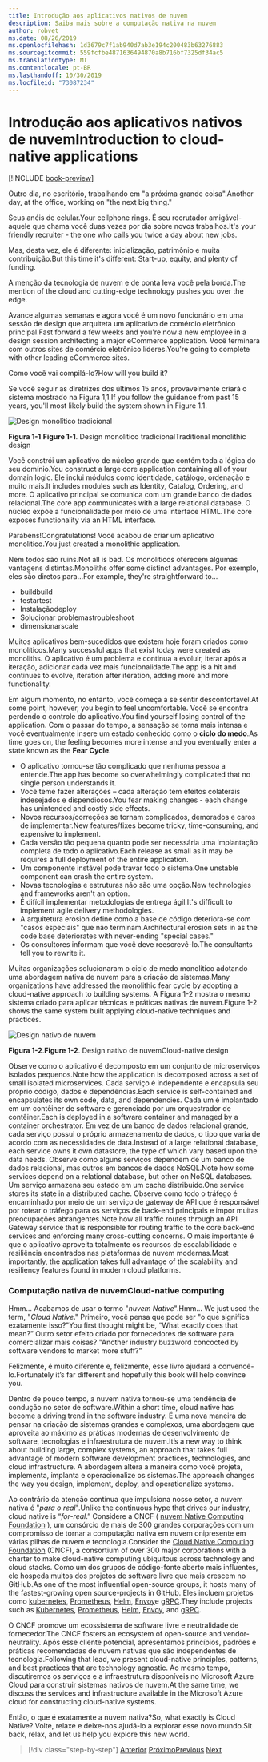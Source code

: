 ```yaml
---
title: Introdução aos aplicativos nativos de nuvem
description: Saiba mais sobre a computação nativa na nuvem
author: robvet
ms.date: 08/26/2019
ms.openlocfilehash: 1d3679c7f1ab940d7ab3e194c200483b63276883
ms.sourcegitcommit: 559fcfbe4871636494870a8b716bf7325df34ac5
ms.translationtype: MT
ms.contentlocale: pt-BR
ms.lasthandoff: 10/30/2019
ms.locfileid: "73087234"
---
```

# <a name="introduction-to-cloud-native-applications"></a><span data-ttu-id="a8f41-103">Introdução aos aplicativos nativos de nuvem</span><span class="sxs-lookup"><span data-stu-id="a8f41-103">Introduction to cloud-native applications</span></span>

[!INCLUDE [book-preview](../../../includes/book-preview.md)]

<span data-ttu-id="a8f41-104">Outro dia, no escritório, trabalhando em "a próxima grande coisa".</span><span class="sxs-lookup"><span data-stu-id="a8f41-104">Another day, at the office, working on "the next big thing."</span></span>

<span data-ttu-id="a8f41-105">Seus anéis de celular.</span><span class="sxs-lookup"><span data-stu-id="a8f41-105">Your cellphone rings.</span></span> <span data-ttu-id="a8f41-106">É seu recrutador amigável-aquele que chama você duas vezes por dia sobre novos trabalhos.</span><span class="sxs-lookup"><span data-stu-id="a8f41-106">It's your friendly recruiter - the one who calls you twice a day about new jobs.</span></span>

<span data-ttu-id="a8f41-107">Mas, desta vez, ele é diferente: inicialização, patrimônio e muita contribuição.</span><span class="sxs-lookup"><span data-stu-id="a8f41-107">But this time it's different: Start-up, equity, and plenty of funding.</span></span>

<span data-ttu-id="a8f41-108">A menção da tecnologia de nuvem e de ponta leva você pela borda.</span><span class="sxs-lookup"><span data-stu-id="a8f41-108">The mention of the cloud and cutting-edge technology pushes you over the edge.</span></span>

<span data-ttu-id="a8f41-109">Avance algumas semanas e agora você é um novo funcionário em uma sessão de design que arquiteta um aplicativo de comércio eletrônico principal.</span><span class="sxs-lookup"><span data-stu-id="a8f41-109">Fast forward a few weeks and you're now a new employee in a design session architecting a major eCommerce application.</span></span> <span data-ttu-id="a8f41-110">Você terminará com outros sites de comércio eletrônico líderes.</span><span class="sxs-lookup"><span data-stu-id="a8f41-110">You're going to complete with other leading eCommerce sites.</span></span>

<span data-ttu-id="a8f41-111">Como você vai compilá-lo?</span><span class="sxs-lookup"><span data-stu-id="a8f41-111">How will you build it?</span></span>

<span data-ttu-id="a8f41-112">Se você seguir as diretrizes dos últimos 15 anos, provavelmente criará o sistema mostrado na Figura 1,1.</span><span class="sxs-lookup"><span data-stu-id="a8f41-112">If you follow the guidance from past 15 years, you'll most likely build the system shown in Figure 1.1.</span></span>

![Design monolítico tradicional](./media/monolithic-design.png)

<span data-ttu-id="a8f41-114">**Figura 1-1**.</span><span class="sxs-lookup"><span data-stu-id="a8f41-114">**Figure 1-1**.</span></span> <span data-ttu-id="a8f41-115">Design monolítico tradicional</span><span class="sxs-lookup"><span data-stu-id="a8f41-115">Traditional monolithic design</span></span>

<span data-ttu-id="a8f41-116">Você constrói um aplicativo de núcleo grande que contém toda a lógica do seu domínio.</span><span class="sxs-lookup"><span data-stu-id="a8f41-116">You construct a large core application containing all of your domain logic.</span></span> <span data-ttu-id="a8f41-117">Ele inclui módulos como identidade, catálogo, ordenação e muito mais.</span><span class="sxs-lookup"><span data-stu-id="a8f41-117">It includes modules such as Identity, Catalog, Ordering, and more.</span></span> <span data-ttu-id="a8f41-118">O aplicativo principal se comunica com um grande banco de dados relacional.</span><span class="sxs-lookup"><span data-stu-id="a8f41-118">The core app communicates with a large relational database.</span></span> <span data-ttu-id="a8f41-119">O núcleo expõe a funcionalidade por meio de uma interface HTML.</span><span class="sxs-lookup"><span data-stu-id="a8f41-119">The core exposes functionality via an HTML interface.</span></span>

<span data-ttu-id="a8f41-120">Parabéns!</span><span class="sxs-lookup"><span data-stu-id="a8f41-120">Congratulations!</span></span>  <span data-ttu-id="a8f41-121">Você acabou de criar um aplicativo monolítico.</span><span class="sxs-lookup"><span data-stu-id="a8f41-121">You just created a monolithic application.</span></span>

<span data-ttu-id="a8f41-122">Nem todos são ruins.</span><span class="sxs-lookup"><span data-stu-id="a8f41-122">Not all is bad.</span></span> <span data-ttu-id="a8f41-123">Os monolíticos oferecem algumas vantagens distintas.</span><span class="sxs-lookup"><span data-stu-id="a8f41-123">Monoliths offer some distinct advantages.</span></span> <span data-ttu-id="a8f41-124">Por exemplo, eles são diretos para...</span><span class="sxs-lookup"><span data-stu-id="a8f41-124">For example, they're straightforward to...</span></span>

- <span data-ttu-id="a8f41-125">build</span><span class="sxs-lookup"><span data-stu-id="a8f41-125">build</span></span>
- <span data-ttu-id="a8f41-126">testar</span><span class="sxs-lookup"><span data-stu-id="a8f41-126">test</span></span>
- <span data-ttu-id="a8f41-127">Instalação</span><span class="sxs-lookup"><span data-stu-id="a8f41-127">deploy</span></span>
- <span data-ttu-id="a8f41-128">Solucionar problemas</span><span class="sxs-lookup"><span data-stu-id="a8f41-128">troubleshoot</span></span>
- <span data-ttu-id="a8f41-129">dimensionar</span><span class="sxs-lookup"><span data-stu-id="a8f41-129">scale</span></span>

<span data-ttu-id="a8f41-130">Muitos aplicativos bem-sucedidos que existem hoje foram criados como monolíticos.</span><span class="sxs-lookup"><span data-stu-id="a8f41-130">Many successful apps that exist today were created as monoliths.</span></span> <span data-ttu-id="a8f41-131">O aplicativo é um problema e continua a evoluir, iterar após a iteração, adicionar cada vez mais funcionalidade.</span><span class="sxs-lookup"><span data-stu-id="a8f41-131">The app is a hit and continues to evolve, iteration after iteration, adding more and more functionality.</span></span>

<span data-ttu-id="a8f41-132">Em algum momento, no entanto, você começa a se sentir desconfortável.</span><span class="sxs-lookup"><span data-stu-id="a8f41-132">At some point, however, you begin to feel uncomfortable.</span></span> <span data-ttu-id="a8f41-133">Você se encontra perdendo o controle do aplicativo.</span><span class="sxs-lookup"><span data-stu-id="a8f41-133">You find yourself losing control of the application.</span></span> <span data-ttu-id="a8f41-134">Com o passar do tempo, a sensação se torna mais intensa e você eventualmente insere um estado conhecido como o **ciclo do medo**.</span><span class="sxs-lookup"><span data-stu-id="a8f41-134">As time goes on, the feeling becomes more intense and you eventually enter a state known as the **Fear Cycle**.</span></span>

- <span data-ttu-id="a8f41-135">O aplicativo tornou-se tão complicado que nenhuma pessoa a entende.</span><span class="sxs-lookup"><span data-stu-id="a8f41-135">The app has become so overwhelmingly complicated that no single person understands it.</span></span>
- <span data-ttu-id="a8f41-136">Você teme fazer alterações – cada alteração tem efeitos colaterais indesejados e dispendiosos.</span><span class="sxs-lookup"><span data-stu-id="a8f41-136">You fear making changes - each change has unintended and costly side effects.</span></span>
- <span data-ttu-id="a8f41-137">Novos recursos/correções se tornam complicados, demorados e caros de implementar.</span><span class="sxs-lookup"><span data-stu-id="a8f41-137">New features/fixes become tricky, time-consuming, and expensive to implement.</span></span>
- <span data-ttu-id="a8f41-138">Cada versão tão pequena quanto pode ser necessária uma implantação completa de todo o aplicativo.</span><span class="sxs-lookup"><span data-stu-id="a8f41-138">Each release as small as it may be requires a full deployment of the entire application.</span></span>
- <span data-ttu-id="a8f41-139">Um componente instável pode travar todo o sistema.</span><span class="sxs-lookup"><span data-stu-id="a8f41-139">One unstable component can crash the entire system.</span></span>
- <span data-ttu-id="a8f41-140">Novas tecnologias e estruturas não são uma opção.</span><span class="sxs-lookup"><span data-stu-id="a8f41-140">New technologies and frameworks aren't an option.</span></span>
- <span data-ttu-id="a8f41-141">É difícil implementar metodologias de entrega ágil.</span><span class="sxs-lookup"><span data-stu-id="a8f41-141">It's difficult to implement agile delivery methodologies.</span></span>
- <span data-ttu-id="a8f41-142">A arquitetura erosion define como a base de código deteriora-se com "casos especiais" que não terminam.</span><span class="sxs-lookup"><span data-stu-id="a8f41-142">Architectural erosion sets in as the code base deteriorates with never-ending "special cases."</span></span>
- <span data-ttu-id="a8f41-143">Os consultores informam que você deve reescrevê-lo.</span><span class="sxs-lookup"><span data-stu-id="a8f41-143">The consultants tell you to rewrite it.</span></span>

<span data-ttu-id="a8f41-144">Muitas organizações solucionaram o ciclo de medo monolítico adotando uma abordagem nativa de nuvem para a criação de sistemas.</span><span class="sxs-lookup"><span data-stu-id="a8f41-144">Many organizations have addressed the monolithic fear cycle by adopting a cloud-native approach to building systems.</span></span> <span data-ttu-id="a8f41-145">A Figura 1-2 mostra o mesmo sistema criado para aplicar técnicas e práticas nativas de nuvem.</span><span class="sxs-lookup"><span data-stu-id="a8f41-145">Figure 1-2 shows the same system built applying cloud-native techniques and practices.</span></span>

![Design nativo de nuvem](./media/cloud-native-design.png)

<span data-ttu-id="a8f41-147">**Figura 1-2**.</span><span class="sxs-lookup"><span data-stu-id="a8f41-147">**Figure 1-2**.</span></span> <span data-ttu-id="a8f41-148">Design nativo de nuvem</span><span class="sxs-lookup"><span data-stu-id="a8f41-148">Cloud-native design</span></span>

<span data-ttu-id="a8f41-149">Observe como o aplicativo é decomposto em um conjunto de microserviços isolados pequenos.</span><span class="sxs-lookup"><span data-stu-id="a8f41-149">Note how the application is decomposed across a set of small isolated microservices.</span></span> <span data-ttu-id="a8f41-150">Cada serviço é independente e encapsula seu próprio código, dados e dependências.</span><span class="sxs-lookup"><span data-stu-id="a8f41-150">Each service is self-contained and encapsulates its own code, data, and dependencies.</span></span> <span data-ttu-id="a8f41-151">Cada um é implantado em um contêiner de software e gerenciado por um orquestrador de contêiner.</span><span class="sxs-lookup"><span data-stu-id="a8f41-151">Each is deployed in a software container and managed by a container orchestrator.</span></span> <span data-ttu-id="a8f41-152">Em vez de um banco de dados relacional grande, cada serviço possui o próprio armazenamento de dados, o tipo que varia de acordo com as necessidades de data.</span><span class="sxs-lookup"><span data-stu-id="a8f41-152">Instead of a large relational database, each service owns it own datastore, the type of which vary based upon the data needs.</span></span> <span data-ttu-id="a8f41-153">Observe como alguns serviços dependem de um banco de dados relacional, mas outros em bancos de dados NoSQL.</span><span class="sxs-lookup"><span data-stu-id="a8f41-153">Note how some services depend on a relational database, but other on NoSQL databases.</span></span> <span data-ttu-id="a8f41-154">Um serviço armazena seu estado em um cache distribuído.</span><span class="sxs-lookup"><span data-stu-id="a8f41-154">One service stores its state in a distributed cache.</span></span> <span data-ttu-id="a8f41-155">Observe como todo o tráfego é encaminhado por meio de um serviço de gateway de API que é responsável por rotear o tráfego para os serviços de back-end principais e impor muitas preocupações abrangentes.</span><span class="sxs-lookup"><span data-stu-id="a8f41-155">Note how all traffic routes through an API Gateway service that is responsible for routing traffic to the core back-end services  and enforcing many cross-cutting concerns.</span></span> <span data-ttu-id="a8f41-156">O mais importante é que o aplicativo aproveita totalmente os recursos de escalabilidade e resiliência encontrados nas plataformas de nuvem modernas.</span><span class="sxs-lookup"><span data-stu-id="a8f41-156">Most importantly, the application takes full advantage of the scalability and resiliency features found in modern cloud platforms.</span></span>

### <a name="cloud-native-computing"></a><span data-ttu-id="a8f41-157">Computação nativa de nuvem</span><span class="sxs-lookup"><span data-stu-id="a8f41-157">Cloud-native computing</span></span>

<span data-ttu-id="a8f41-158">Hmm... Acabamos de usar o termo "*nuvem Native*".</span><span class="sxs-lookup"><span data-stu-id="a8f41-158">Hmm... We just used the term, "*Cloud Native*."</span></span> <span data-ttu-id="a8f41-159">Primeiro, você pensa que pode ser "o que significa exatamente isso?"</span><span class="sxs-lookup"><span data-stu-id="a8f41-159">You first thought might be, “What exactly does that mean?”</span></span> <span data-ttu-id="a8f41-160">Outro setor efeito criado por fornecedores de software para comercializar mais coisas? "</span><span class="sxs-lookup"><span data-stu-id="a8f41-160">Another industry buzzword concocted by software vendors to market more stuff?”</span></span>

<span data-ttu-id="a8f41-161">Felizmente, é muito diferente e, felizmente, esse livro ajudará a convencê-lo.</span><span class="sxs-lookup"><span data-stu-id="a8f41-161">Fortunately it’s far different and hopefully this book will help convince you.</span></span>

<span data-ttu-id="a8f41-162">Dentro de pouco tempo, a nuvem nativa tornou-se uma tendência de condução no setor de software.</span><span class="sxs-lookup"><span data-stu-id="a8f41-162">Within a short time, cloud native has become a driving trend in the software industry.</span></span> <span data-ttu-id="a8f41-163">É uma nova maneira de pensar na criação de sistemas grandes e complexos, uma abordagem que aproveita ao máximo as práticas modernas de desenvolvimento de software, tecnologias e infraestrutura de nuvem.</span><span class="sxs-lookup"><span data-stu-id="a8f41-163">It’s a new way to think about building large, complex systems, an approach that takes full advantage of modern software development practices, technologies, and cloud infrastructure.</span></span> <span data-ttu-id="a8f41-164">A abordagem altera a maneira como você projeta, implementa, implanta e operacionalize os sistemas.</span><span class="sxs-lookup"><span data-stu-id="a8f41-164">The approach changes the way you design, implement, deploy, and operationalize systems.</span></span>

<span data-ttu-id="a8f41-165">Ao contrário da atenção contínua que impulsiona nosso setor, a nuvem nativa é "*para o real*".</span><span class="sxs-lookup"><span data-stu-id="a8f41-165">Unlike the continuous hype that drives our industry, cloud native is “*for-real*.”</span></span> <span data-ttu-id="a8f41-166">Considere a CNCF ( [nuvem Native Computing Foundation](https://www.cncf.io/) ), um consórcio de mais de 300 grandes corporações com um compromisso de tornar a computação nativa em nuvem onipresente em várias pilhas de nuvem e tecnologia.</span><span class="sxs-lookup"><span data-stu-id="a8f41-166">Consider the [Cloud Native Computing Foundation](https://www.cncf.io/) (CNCF), a consortium of over 300 major corporations with a charter to make cloud-native computing ubiquitous across technology and cloud stacks.</span></span> <span data-ttu-id="a8f41-167">Como um dos grupos de código-fonte aberto mais influentes, ele hospeda muitos dos projetos de software livre que mais crescem no GitHub.</span><span class="sxs-lookup"><span data-stu-id="a8f41-167">As one of the most influential open-source groups, it hosts many of the fastest-growing open source-projects in GitHub.</span></span> <span data-ttu-id="a8f41-168">Eles incluem projetos como [kubernetes](https://kubernetes.io/), [Prometheus](https://prometheus.io/), [Helm](https://helm.sh/), [Envoy](https://www.envoyproxy.io/)e [gRPC](https://grpc.io/).</span><span class="sxs-lookup"><span data-stu-id="a8f41-168">They include projects such as [Kubernetes](https://kubernetes.io/), [Prometheus](https://prometheus.io/), [Helm](https://helm.sh/), [Envoy](https://www.envoyproxy.io/), and [gRPC](https://grpc.io/).</span></span>

<span data-ttu-id="a8f41-169">O CNCF promove um ecossistema de software livre e neutralidade de fornecedor.</span><span class="sxs-lookup"><span data-stu-id="a8f41-169">The CNCF fosters an ecosystem of open-source and vendor-neutrality.</span></span> <span data-ttu-id="a8f41-170">Após esse cliente potencial, apresentamos princípios, padrões e práticas recomendadas de nuvem nativas que são independentes de tecnologia.</span><span class="sxs-lookup"><span data-stu-id="a8f41-170">Following that lead, we present cloud-native principles, patterns, and best practices that are technology agnostic.</span></span> <span data-ttu-id="a8f41-171">Ao mesmo tempo, discutiremos os serviços e a infraestrutura disponíveis no Microsoft Azure Cloud para construir sistemas nativos de nuvem.</span><span class="sxs-lookup"><span data-stu-id="a8f41-171">At the same time, we discuss the services and infrastructure available in the Microsoft Azure cloud for constructing cloud-native systems.</span></span>

<span data-ttu-id="a8f41-172">Então, o que é exatamente a nuvem nativa?</span><span class="sxs-lookup"><span data-stu-id="a8f41-172">So, what exactly is Cloud Native?</span></span> <span data-ttu-id="a8f41-173">Volte, relaxe e deixe-nos ajudá-lo a explorar esse novo mundo.</span><span class="sxs-lookup"><span data-stu-id="a8f41-173">Sit back, relax, and let us help you explore this new world.</span></span>

>[!div class="step-by-step"]
><span data-ttu-id="a8f41-174">[Anterior](index.md)
>[Próximo](definition.md)</span><span class="sxs-lookup"><span data-stu-id="a8f41-174">[Previous](index.md)
[Next](definition.md)</span></span>
